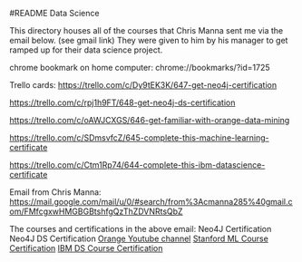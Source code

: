 #README Data Science

This directory houses all of the courses that Chris Manna sent me via the email below. (see gmail link) They were given to him by his manager to get ramped up for their data science project.

chrome bookmark on home computer: chrome://bookmarks/?id=1725

Trello cards:
https://trello.com/c/Dy9tEK3K/647-get-neo4j-certification

https://trello.com/c/rpj1h9FT/648-get-neo4j-ds-certification

https://trello.com/c/oAWJCXGS/646-get-familiar-with-orange-data-mining

https://trello.com/c/SDmsvfcZ/645-complete-this-machine-learning-certificate

https://trello.com/c/Ctm1Rp74/644-complete-this-ibm-datascience-certificate



Email from Chris Manna:
https://mail.google.com/mail/u/0/#search/from%3Acmanna285%40gmail.com/FMfcgxwHMGBGBtshfgQzThZDVNRtsQbZ

The courses and certifications in the above email:
Neo4J Certification
Neo4J DS Certification
[Orange Youtube channel](https://www.youtube.com/channel/UClKKWBe2SCAEyv7ZNGhIe4g)
[Stanford ML Course Certification](https://www.coursera.org/learn/machine-learning)
[IBM DS Course Certification](https://www.coursera.org/professional-certificates/ibm-data-science)